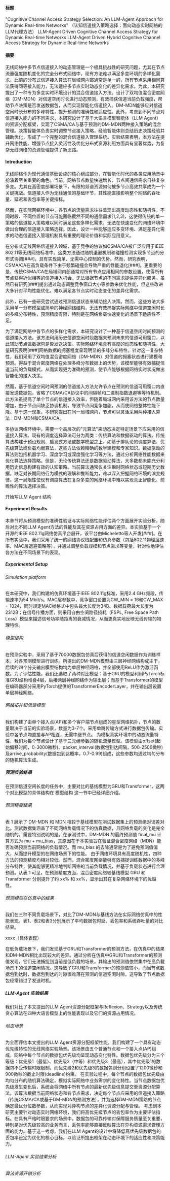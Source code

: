 

#### 标题
"Cognitive Channel Access Strategy Selection: An LLM-Agent Approach for Dynamic Real-time Networks"
（认知信道接入策略选择：面向动态实时网络的LLM代理方法）
LLM-Agent Driven Cognitive Channel Access Strategy for Dynamic Real-time Networks
LLM-Agent Driven Hybrid Cognitive Channel Access Strategy for Dynamic Real-time Networks

#### 摘要
无线网络中多节点信道接入的动态管理是一个极具挑战性的研究问题，尤其在节点流量强度随机变化的完全分布式网络中，现有方法难以满足多变环境的多样化需求。此前的分布式信道接入算法在局域网内部通常是单一的，所有节点采用相同算法获得同等接入能力，无法适应多节点实时动态变化的差异化需求。为此，本研究提出了一种专为多变实时环境设计的混合信道接入方法。设计了双均值混合密度网络（DM-MDN）对信道空闲时长进行动态预测，有效捕获信道当前负载强度，帮助节点决策是否发送数据包，从而实现智能化信道接入。DM-MDN能够应对信道空闲时长分布的多峰特性，提升预测的准确性和适应性。此外，考虑到不同节点对信道接入能力的不同需求，本研究设计了基于大语言模型智能体（LLM Agent）的资源分配框架，实现了CSMA/CA与基于预测的DM-MDN两种接入策略的混合管理。决策智能体负责实时调整节点接入策略，经验智能体则总结历史决策经验并辅助优化，形成了一个完整的混合信道接入管理系统。实验结果表明，本方法在提升网络性能、增强节点接入灵活性及优化分布式资源利用方面具有显著优势，为复杂无线网络的资源管理提供了新思路。

#### Introduction
无线网络作为现代通信基础设施的核心组成部分，在智能化时代的各类应用场景中扮演着至关重要的角色。当前，网络节点数量快速增长，节点间通信需求日益复杂多变。尤其在高密度部署场景下，有限的频谱资源如何被多节点高效共享成为一个关键挑战。信道接入作为无线通信的基础环节，其性能直接影响整个网络的吞吐量、延迟和丢包率等关键指标。

然而，在实际网络环境中，各节点的流量需求往往呈现出高度动态性和随机性，不同时段、不同位置的节点可能面临截然不同的通信需求[1,2,3]，这使得传统的单一策略的信道接入策略难以同时满足这些多样化需求，无法在快速变化的网络环境中做出合理的信道接入策略选择。因此，设计一种能够适应多变环境、满足差异化需求的动态信道接入管理机制具有重要的理论价值和实际应用意义。

在分布式无线网络信道接入领域，基于竞争的协议如CSMA/CA被广泛应用于IEEE 802.11等无线网络标准中。这类方法通过随机退避机制和碰撞检测实现多节点的分布式协调[###]，具有实现简单、无需中心控制的优势。然而，研究表明，CSMA/CA在高负载条件下由于频繁碰撞会导致严重的性能退化[###]。更重要的是，传统CSMA/CA在局域网内部通常对所有节点应用相同的参数设置，使得所有节点获得近似相等的信道接入机会，无法根据节点的不同需求提供差异化服务。虽然已有研究[###]提出通过动态调整竞争窗口大小等参数来优化性能，但这些改进大多针对平均性能优化，难以满足各节点实时动态变化的差异化需求。

此外，已有一些研究尝试通过预测信道状态来辅助接入决策。然而，这些方法大多采用单一分布模型或简单的神经网络结构，无法有效捕捉实际网络中信道空闲时长的多峰分布特性，预测精度有限，特别是在网络负载快速变化的场景下适应性不足。

为了满足网络中各节点的多样化需求，本研究设计了一种基于信道空闲时间预测的信道接入方法。该方法利用历史信道空闲时段数据来预测未来的信道可用窗口，以此辅助节点做数据包是否发送决策。实际网络环境具有高度的动态性和随机性，大量研究表明[###]网络数据的拥塞程度呈现明显的多峰分布特性。针对这一复杂特性，我们采用了双均值混合密度网络（DM-MDN）对信道的拥塞状态进行建模和预测。得益于混合密度网络在处理多峰分布数据上的优势，该模型能够有效捕捉信道当前的负载模式，从而实现更为准确的预测，使节点能够根据网络实时状况做出智能化的接入决策。

然而，基于信道空闲时间预测的信道接入方法允许节点在预测的信道可用窗口内直接发送数据包，省略了CSMA/CA协议中的间隔帧和二进制指数退避等等待机制。此方法虽提高了单个节点的信道接入效率，但随着局域网内采用该方法的节点数量增加，由于节点间缺乏协调机制，导致节点间竞争加剧，从而使网络整体性能下降。基于这一现象，本研究提出在同一局域网内，节点可以灵活采用两种接入算法：DM-MDN和CSMA/CA。

多协议网络环境中，需要一个高层次的"元算法"来动态决定特定场景下应采用的信道接入算法。现有的调度选择算法可分为两类：传统算法和数据驱动的算法。传统算法构建于预设规则、启发式方法或数学模型之上，如基于排队论的调度算法、优先级算法或负载均衡算法，这些方法依赖精确的数学建模和专家知识。数据驱动的算法则包括机器学习、深度学习或深度强化学习等方法，通过分析网络性能数据来优化算法选择策略。但是，无论传统算法还是数据驱动算法，大多数都未能充分利用历史信息构建有效的认知策略。当前算法通常仅关注瞬时网络状态或短期历史数据，缺乏对长期网络行为模式的理解和推断能力，难以深入把握网络环境的演变规律。这一局限性使现有调度算法在复杂多变的网络环境中难以实现真正智能化、前瞻性的算法选择决策。

开始写LLM Agent 结构 


#### Experiment Results
本章节将从预测模型的准确性验证与实际网络性能评估两个方面展开实验分析，随后对比不同LLM Agent方法的性能及其在资源占用方面的差异。本实验基于一个开源的IEEE 802.11g网络仿真平台展开，该平台由Micheletto等人开发[###]。在所有实验中，我们采用了统一的网络协议栈配置和仿真参数（包括802.11物理层速率、MAC层退避策略等），并通过调整负载规模和节点需求等变量，针对性地评估各方法在不同场景下的表现。

##### Experimental Setup
###### Simulation platform
在本研究中，我们构建的仿真环境基于IEEE 802.11g标准，采用2.4 GHz频段，传输速率为54 Mbit/s。MAC层参数中，竞争窗口设置为CW_MIN = 16和CW_MAX = 1024，同时规定MAC帧格式中包头最大长度为34B、数据载荷最大长度为2312B；在信号传播方面，则采用自由空间路径损耗（FSPL, Free Space Path Loss）模型来描述信号功率随距离的衰减情况，从而更真实地反映无线传输的物理特性。
###### 模型结构
在预测实验中，采用了基于70000数据包仿真后获得的信道空闲数据作为训练样本，对各预测模型进行训练。所提出的DM-MDN模型由三层神经网络构成主干，后续的四个分支输出模型结构均为单层神经网络，并全部使用ReLU作为激活函数。为了评估性能，我们还选取了两种对比模型：基于GRU的模型利用PyTorch标准GRU结构堆叠4层，后接两层神经网络作为输出层；而基于Transformer的模型在编码器部分采用PyTorch提供的TransformerEncoderLayer，并在输出层设置单层神经网络。
###### 网络拓扑和流量模型
我们构建了由单个接入点(AP)和多个客户端节点组成的星型网络拓扑，节点的数量取决于当前的实验场景，数量为3-7个。采用单跳传输方式进行数据包传输。实验中各节点均直接与AP相连，无需中继节点。
为模拟真实环境中的动态流量特性，我们为每个节点设计了基于三元组参数的随机流量模型。该模型由offset(起始偏移时间，0-3000微秒)、packet_interval(数据包到达间隔，500-2500微秒)及arrive_probability(数据包到达概率，0.7-0.99)组成，这些参数均通过均匀分布的随机算法生成。

##### 预测实验结果
在预测信道空闲长度的任务中，主要对比的基线模型为GRU和Transformer，这两个对比模型的具体结构在 模型结构 这一节中已经详细介绍。
###### 预测精度结果
表 1 展示了 DM-MDN 和 MDN 相较于基线模型在测试数据集上的预测绝对误差对比。测试数据集涵盖了不同网络负载情况下的仿真数据，且网络负载的变化是完全随机的。需要特别说明的是，在该测试中，DM-MDN 的最终预测值 final_mu 计算方式为 mu + mu_bias，其原因在于本实验旨在验证混合密度网络（MDN）能否准确预测当前网络的负载情况。而 mu_bias 的去除通常是为了避免预测值偏大，从而提升模型的在网络场景下的性能。
由于网络环境具有高度随机性，四种方法的预测精度均相对较低。然而，混合密度网络能够有效捕捉训练数据中的多峰分布特性，使其能够更精准地判断网络的当前负载情况，并基于负载状态进行合理预测。从表 1 可见，在预测精度方面，混合密度网络较基线模型 GRU 和 Transformer 分别提升了约 xx% 和 xx%，显示出其在复杂网络环境下的优越性。

###### 预测模型在仿真中的结果
我们在三种不同负载场景下，对比了DM-MDN与基线方法在实际网络仿真中的性能表现。表1、表2和表3分别展示了平均数据包时延、丢包率和系统吞吐量的对比结果。

xxxx（具体表现）

在低负载场景下，我们发现基于GRU和Transformer的预测方法，在仿真中的结果和DM-MDN相比出现较大的差异。通过分析在仿真中GRU和Transformer的预测值发现，它们无法捕捉到当前是低负载的场景，其输出的预测值依然集中在高负载场景下的信道空闲情况。这导致了GRU和Transformer的预测值较小，而当节点数据包到达时，数据包到达的时隙很难落在预测的信道空闲时隙，这导致了节点数据包经常错过了发送时机。

##### LLM-Agent 实验结果
我们对比了本文提出的LLM Agent资源分配框架与Reflexion、Strategy以及传统贪心算法在四种大语言模型上的性能表现以及它们的资源占用情况。
###### 动态场景
为全面评估本文提出的LLM Agent资源分配框架性能，我们构建了一个具有动态优先级特性的无线网络实验场景。该场景由五个普通节点和一个接入点(AP)组成，网络中每个节点的数据包优先级均呈现动态变化特性。数据包优先级分为三个等级：优先级1（最低）、优先级2（中等）和优先级3（最高），其中优先级1的数据包不受传输时限限制，而优先级2和优先级3的数据包则分别设置了1200微秒和900微秒的截止时限(deadline)约束。
在实验过程中，每个节点的数据包优先级由均匀分布的随机算法确定，模拟实际网络中业务需求的变化特性。当节点数据包优先级发生变化后，系统会将网络中所有节点的最新优先级信息提交至资源分配算法。该算法根据当前网络状态和各节点需求，决定每个节点应采用的信道接入策略（传统CSMA/CA或基于DM-MDN的预测方法），并为选择DM-MDN策略的节点确定最优分位数参数，从而实现对异构节点的差异化资源分配与管理。
考虑到本研究主要针对动态实时网络环境，我们将高优先级节点的丢包率作为主要评估指标。在具有严格时限要求的场景中，数据包的可靠传输对保障服务质量至关重要，特别是对优先级较高的业务而言，丢包率能够直接反映算法在异构资源需求管理方面的能力。基于这一考虑，我们在LLM Agent的设计中将降低高优先级数据包的丢包率设定为优化的核心目标，以验证所提出框架在动态环境下的适应性和决策能力。
###### LLM-Agent 实验结果分析

###### 算法资源开销分析
